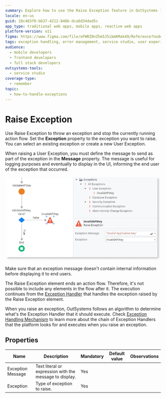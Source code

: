 ```yaml
---
summary: Explore how to use the Raise Exception feature in OutSystems 11 (O11) to terminate action flows and manage exceptions effectively.
locale: en-us
guid: 28c483f0-bb37-4212-848b-dca6d34dad5c
app_type: traditional web apps, mobile apps, reactive web apps
platform-version: o11
figma: https://www.figma.com/file/eFWRZ0nZhm5J5ibmKMak49/Reference?node-id=857:1418
tags: exception handling, error management, service studio, user experience, application development
audience:
  - mobile developers
  - frontend developers
  - full stack developers
outsystems-tools:
  - service studio
coverage-type:
  - remember
topic:
  - how-to-handle-exceptions
---
```


# Raise Exception


Use Raise Exception to throw an exception and stop the currently running action flow. Set the **Exception** property to the exception you want to raise. You can select an existing exception or create a new User Exception.

When raising a User Exception, you must define the message to send as part of the exception in the **Message** property. The message is useful for logging purposes and eventually to display in the UI, informing the end user of the exception that occurred.

![Screenshot of the Raise Exception element in a service studio action flow](images/raise-exception-example-ss.png "Raise Exception Example")

<div class="info" markdown="1">

Make sure that an exception message doesn't contain internal information before displaying it to end users.

</div>

The Raise Exception element ends an action flow. Therefore, it's not possible to include any elements in the flow after it. The execution continues from the [Exception Handler](<class-exception-handler.md>) that handles the exception raised by the Raise Exception element.

When you raise an exception, OutSystems follows an algorithm to determine what's the Exception Handler that it should execute. Check [Exception Handling Mechanism](../../../building-apps/handling-exceptions/handling-mechanism.md) to learn more about the chain of Exception Handlers that the platform looks for and executes when you raise an exception.

## Properties

<table markdown="1">
<thead>
<tr>
<th>Name</th>
<th>Description</th>
<th>Mandatory</th>
<th>Default value</th>
<th>Observations</th>
</tr>
</thead>
<tbody>
<tr>
<td title="Exception Message">Exception Message</td>
<td>Text literal or expression with the message to display.</td>
<td>Yes</td>
<td></td>
<td></td>
</tr>
<tr>
<td title="Exception">Exception</td>
<td>Type of exception to raise.</td>
<td>Yes</td>
<td></td>
<td></td>
</tr>
</tbody>
</table>

